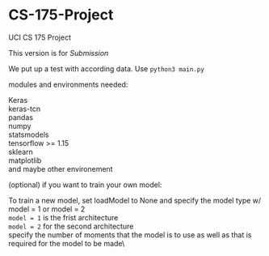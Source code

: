 
# CS-175-Project
UCI CS 175 Project

This version is for *Submission*

We put up a test with according data. Use `python3 main.py`

modules and environments needed:

Keras\
keras-tcn\
pandas\
numpy\
statsmodels\
tensorflow >= 1.15\
sklearn\
matplotlib\
and maybe other environement

(optional) if you want to train your own model:

To train a new model, set loadModel to None and specify the model type w/ model = 1 or model = 2\
`model = 1` is the frist architecture\
`model = 2` for the second architecture\
specify the number of moments that the model is to use as well as that is required for the model to be made\
